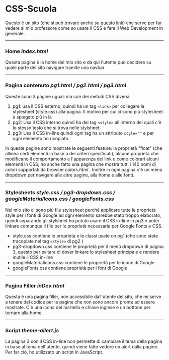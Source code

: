 # CSS-Scuola

Questo è un sito (che si può trovare anche su [questo link](alex-211.github.io/CSS-Scuola)) che serve per far vedere al mio professore come so usare il CSS e fare il Web Development in generale.

--------------------------------------------------------------------------------------------------------------------------------------------

### Home *index.html*

Questa pagina è la home del mio sito e da qui l'utente può decidere su quale parte del sito navigare tramite una navbar

--------------------------------------------------------------------------------------------------------------------------------------------

### Pagina contenuto *pg1.html / pg2.html / pg3.html*

Queste sono 3 pagine uguali ma con dei metodi CSS diversi:

1. pg1: usa il CSS esterno, quindi ha un tag `<link>`  per collegare la stylesheet (style.css) alla pagina. Il motivo per cui ci sono più stylesheet è spiegato più in là
2. pg2: Usa il CSS interno quindi ha dei tag `<style>`  all'interno dei quali c'è lo stesso testo che si trova nelle stylsheet
3. pg3: Usa il CSS in-line quindi ogni tag ha un attributo `style=""`  e per ogni elemento ho ricopiato 



In queste pagine sono mostrate le seguenti feature: la proprietà "float" (che allinea certi elementi in base a dei criteri specificati), alcune proprietà che modificano il comportamento e l'apparenza dei link e come colorari alcuni elementi in CSS; ho anche fatto una pagina che mostra tutti i 140 nomi di colori supportati da browser *colors.html* . Inoltre in ogni pagina c'è un menù dropdown per navigare alle altre pagine, alla home e alle fonti.

------------------------------------------------------------------------------------------------------------------------------------------------------------------------------------------------------------------------------

### Stylesheets *style.css / pg3-dropdown.css / googleMaterialIcons.css / googleFonts.css*

Nel mio sito ci sono più file stylesheet perché applicare tutte le proprietà style per i fonti di Google ad ogni elemento sarebbe stato troppo elaborato, quindi separando gli stylsheet ho potuto usare il CSS in-line in pg3 e poter linkare comunque il file per le proprietà necessarie per Google Fonts e CSS.

- style.css contiene le proprietà e le classi usate on pg1 (che sono state tracopiate nel tag  `<style>`  di pg2 )
- pg3-dropdown.css contiene le proprietà per il menù dropdown di pagina 3, questo per evitare di dover linkare lo stylesheet principale e rendere inutile il CSS in-line
- googleMateriaIicons.css contiene le proprietà per le icone di Google
- googleFonts.css contiene proprietà per i font di Google

-----------------------------------------------------------------------------------------------------------------------------------------------------------------------------------------------------------------------------

### Pagina Filler *inDev.html*

Questa è una pagina filler, non accessibile dall'utente del sito, che mi serve a tenere del codice per le pagine che non sono ancora pronte ad essere mostrate. C'è una icona del martello e chiave inglese e un bottone per tornare alla home.

-------------------------------------------------------------------------------------------------------------------------------------------------------------------------------------------
### Script *theme-allert.js*

La pagina 3 con il CSS in-line non permette di cambiare il tema della pagina in base al tema dell'utente, quindi viene fatto vedere un alert dalla pagine. Per far ciò, ho utilizzato un script in JavaScript.

